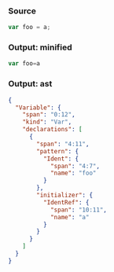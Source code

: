### Source
```js parse:stmt
var foo = a;
```

### Output: minified
```js
var foo=a
```

### Output: ast
```json
{
  "Variable": {
    "span": "0:12",
    "kind": "Var",
    "declarations": [
      {
        "span": "4:11",
        "pattern": {
          "Ident": {
            "span": "4:7",
            "name": "foo"
          }
        },
        "initializer": {
          "IdentRef": {
            "span": "10:11",
            "name": "a"
          }
        }
      }
    ]
  }
}
```
